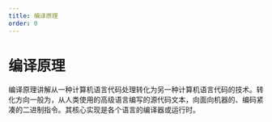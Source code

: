 ```yaml
---
title: 编译原理
order: 0
---
```


# 编译原理
编译原理讲解从一种计算机语言代码处理转化为另一种计算机语言代码的技术。转化方向一般为，从人类使用的高级语言编写的源代码文本，向面向机器的、编码紧凑的二进制指令。其核心实现是各个语言的编译器或运行时。